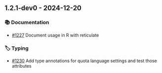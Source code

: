 ## 1.2.1-dev0 - 2024-12-20

### 📚 Documentation

- [#1227](https://github.com/edgarrmondragon/citric/issues/1227) Document usage in R with reticulate

### 🏷️ Typing

- [#1230](https://github.com/edgarrmondragon/citric/issues/1230) Add type annotations for quota language settings and test those attributes

